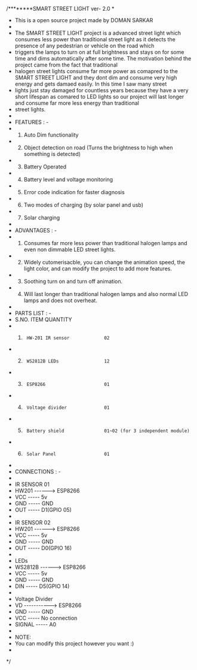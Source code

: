 /********SMART STREET LIGHT ver- 2.0
 * 
 * This is a open source project made by DOMAN SARKAR 
 * 
 * The SMART STREET LIGHT project is a advanced street light which consumes less power than traditional street light as it detects the presence of any pedestrian or vehicle on the road which 
 * triggers the lamps to turn on at full brightness and stays on for some time and dims automatically after some time. The motivation behind the project came from the fact that traditional 
 * halogen street lights consume far more power as comapred to the SMART STREET LIGHT and they dont dim and consume very high energy and gets damaed easily. In this time I saw many street 
 * lights just stay damaged for countless years because they have a very short lifespan as comared to LED lights so our project will last longer and consume far more less energy than traditional 
 * street lights.
 * 
 *    FEATURES : -
 *  1. Auto Dim functionality
 *  2. Object detection on road (Turns the brightness to high when something is detected)
 *  3. Battery Operated
 *  4. Battery level and voltage monitoring
 *  5. Error code indication for faster diagnosis
 *  6. Two modes of charging (by solar panel and usb)
 *  7. Solar charging
 * 
 *    ADVANTAGES : -
 * 1. Consumes far more less power than traditional halogen lamps and even non dimmable LED street lights.
 * 2. Widely cutomerisacble, you can change the animation speed, the light color, and can modify the project to add more features.
 * 3. Soothing turn on and turn off animation.
 * 4. Will last longer than traditional halogen lamps and also normal LED lamps and does not overheat.
 * 
 *    PARTS LIST : -
 * S.NO.        ITEM                  QUANTITY
 *  1.      HW-201 IR sensor             02
 *  2.      WS2812B LEDs                 12
 *  3.      ESP8266                      01
 *  4.      Voltage divider              01
 *  5.      Battery shield               01~02 (for 3 independent module)
 *  6.      Solar Panel                  01
 *  
 *    CONNECTIONS : -
 *    
 *    IR SENSOR 01
 * HW201 ------> ESP8266
 * VCC    -----     5v
 * GND    -----     GND
 * OUT    -----     D1(GPIO 05)
 * 
 *    IR SENSOR 02
 * HW201 ------> ESP8266
 * VCC    -----     5v
 * GND    -----     GND
 * OUT    -----     D0(GPIO 16)
 * 
 *    LEDs
 * WS2812B ------> ESP8266
 * VCC      -----   5v
 * GND      -----   GND
 * DIN      -----   D5(GPIO 14)
 * 
 *    Voltage Divider
 * VD -----------> ESP8266
 * GND      ----- GND
 * VCC      ----- No connection
 * SIGNAL   ----- A0
 * 
 * NOTE:
 * You can modify this project however you want :)
 * 
 */